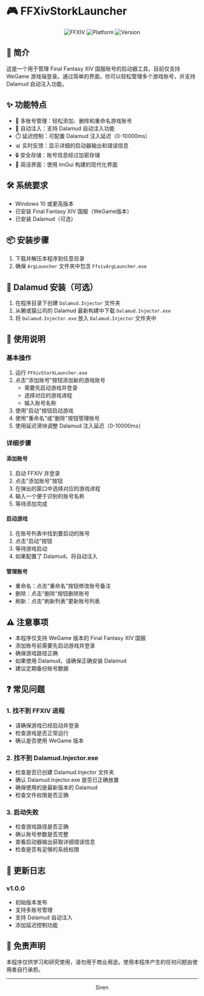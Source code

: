 # 🎮 FFXivStorkLauncher

<div align="center">

![FFXIV](https://img.shields.io/badge/FFXIV-国服-blue)
![Platform](https://img.shields.io/badge/Platform-Windows-lightgrey)
![Version](https://img.shields.io/badge/Version-1.0.0-green)

</div>

## 📝 简介

这是一个用于管理 Final Fantasy XIV 国服账号的启动器工具，目前仅支持 WeGame 游戏端登录。通过简单的界面，你可以轻松管理多个游戏账号，并支持 Dalamud 自动注入功能。

## ✨ 功能特点

- 🎯 多账号管理：轻松添加、删除和重命名游戏账号
- 🔄 自动注入：支持 Dalamud 自动注入功能
- ⏱️ 延迟控制：可配置 Dalamud 注入延迟（0-10000ms）
- 📊 实时反馈：显示详细的启动器输出和错误信息
- 🔒 安全存储：账号信息经过加密存储
- 🎨 简洁界面：使用 ImGui 构建的现代化界面

## 🛠️ 系统要求

- Windows 10 或更高版本
- 已安装 Final Fantasy XIV 国服（WeGame版本）
- 已安装 Dalamud（可选）

## 📦 安装步骤

1. 下载并解压本程序到任意目录
2. 确保 `ArgLauncher` 文件夹中包含 `FfxivArgLauncher.exe`

## 🔧 Dalamud 安装（可选）

1. 在程序目录下创建 `Dalamud.Injector` 文件夹
2. 从獭或猫公司的 Dalamud 最新构建中下载 `Dalamud.Injector.exe`
3. 将 `Dalamud.Injector.exe` 放入 `Dalamud.Injector` 文件夹中

## 📖 使用说明

### 基本操作

1. 运行 `FFXivStorkLauncher.exe`
2. 点击"添加账号"按钮添加新的游戏账号
   - 需要先启动游戏并登录
   - 选择对应的游戏进程
   - 输入账号名称
3. 使用"启动"按钮启动游戏
4. 使用"重命名"或"删除"按钮管理账号
5. 使用延迟滑块调整 Dalamud 注入延迟（0-10000ms）

### 详细步骤

#### 添加账号
1. 启动 FFXIV 并登录
2. 点击"添加账号"按钮
3. 在弹出的窗口中选择对应的游戏进程
4. 输入一个便于识别的账号名称
5. 等待添加完成

#### 启动游戏
1. 在账号列表中找到要启动的账号
2. 点击"启动"按钮
3. 等待游戏启动
4. 如果配置了 Dalamud，将自动注入

#### 管理账号
- 重命名：点击"重命名"按钮修改账号备注
- 删除：点击"删除"按钮删除账号
- 刷新：点击"刷新列表"更新账号列表

## ⚠️ 注意事项

- 本程序仅支持 WeGame 版本的 Final Fantasy XIV 国服
- 添加账号前需要先启动游戏并登录
- 确保游戏路径正确
- 如果使用 Dalamud，请确保正确安装 Dalamud
- 建议定期备份账号数据

## ❓ 常见问题

### 1. 找不到 FFXIV 进程
- 请确保游戏已经启动并登录
- 检查游戏是否正常运行
- 确认是否使用 WeGame 版本

### 2. 找不到 Dalamud.Injector.exe
- 检查是否已创建 Dalamud.Injector 文件夹
- 确认 Dalamud.Injector.exe 是否已正确放置
- 确保使用的是最新版本的 Dalamud
- 检查文件权限是否正确

### 3. 启动失败
- 检查游戏路径是否正确
- 确认账号参数是否完整
- 查看启动器输出获取详细错误信息
- 检查是否有足够的系统权限

## 📝 更新日志

### v1.0.0
- 初始版本发布
- 支持多账号管理
- 支持 Dalamud 自动注入
- 添加延迟控制功能

## 📄 免责声明

本程序仅供学习和研究使用，请勿用于商业用途。使用本程序产生的任何问题由使用者自行承担。


---

<div align="center">
Siren
</div> 